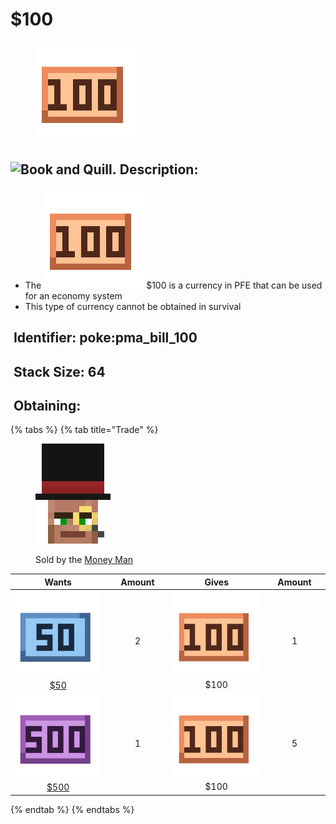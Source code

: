 # $100

<figure><img src="https://github.com/ItsMePok/PFE/blob/wikiAssets/wikiMain/pma_bill_100.png?raw=true" alt=""><figcaption></figcaption></figure>

## <img src="https://minecraft.wiki/images/Book_and_Quill_JE2_BE2.png?2128f" alt="Book and Quill." data-size="line"> Description: <a href="#description" id="description"></a>

* The <img src="https://github.com/ItsMePok/PFE/blob/wikiAssets/wikiMain/pma_bill_100.png?raw=true" alt="$100." data-size="line"> $100 is a currency in PFE that can be used for an economy system
* This type of currency cannot be obtained in survival

## <img src="https://minecraft.wiki/images/Name_Tag_JE2_BE2.png?cbdc1" alt="" data-size="line"> Identifier: **poke:**&#x70;ma\_bill\_100 <a href="#identifier" id="identifier"></a>

## <img src="https://minecraft.wiki/images/Light_Gray_Bundle_JE1_BE1.png?b552e" alt="" data-size="line"> Stack Size: 64 <a href="#stack-size" id="stack-size"></a>

## <img src="https://minecraft.wiki/images/thumb/Crafting_Table_JE4_BE3.png/150px-Crafting_Table_JE4_BE3.png?5767f" alt="" data-size="line"> Obtaining: <a href="#obtaining" id="obtaining"></a>

{% tabs %}
{% tab title="Trade" %}
<figure><img src="https://github.com/ItsMePok/PFE/blob/wikiAssets/entity_icon/money_man.png?raw=true" alt=""><figcaption><p>Sold by the <a href="../../../mobs/traders/money-man.md">Money Man</a></p></figcaption></figure>

<table data-full-width="false"><thead><tr><th align="center">Wants</th><th width="88" align="center">Amount</th><th align="center">Gives</th><th width="85" align="center">Amount</th></tr></thead><tbody><tr><td align="center"><img src="https://github.com/ItsMePok/PFE/blob/wikiAssets/wikiMain/pma_bill_50.png?raw=true" alt="$50." data-size="line"> <a href="usd50.md">$50</a></td><td align="center">2</td><td align="center"><img src="https://github.com/ItsMePok/PFE/blob/wikiAssets/wikiMain/pma_bill_100.png?raw=true" alt="$100." data-size="line"> $100</td><td align="center">1</td></tr><tr><td align="center"><img src="https://github.com/ItsMePok/PFE/blob/wikiAssets/wikiMain/pma_bill_500.png?raw=true" alt="$500." data-size="line"> <a href="usd500.md">$500</a></td><td align="center">1</td><td align="center"><img src="https://github.com/ItsMePok/PFE/blob/wikiAssets/wikiMain/pma_bill_100.png?raw=true" alt="$100." data-size="line"> $100</td><td align="center">5</td></tr></tbody></table>
{% endtab %}
{% endtabs %}

